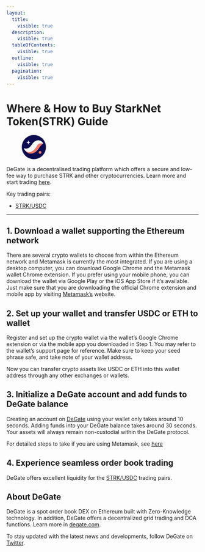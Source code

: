 ```yaml
---
layout:
  title:
    visible: true
  description:
    visible: true
  tableOfContents:
    visible: true
  outline:
    visible: true
  pagination:
    visible: true
---
```


# Where & How to Buy StarkNet Token(STRK) Guide

<figure><img src="../.gitbook/assets/strk_0xca14007eff0db1f8135f4c25b34de49ab0d427661716284847320.jpg" alt="STRK" width="64" style="border-radius: 50%;"><figcaption></figcaption></figure>

DeGate is a decentralised trading platform which offers a secure and low-fee way to purchase STRK and other cryptocurrencies. Learn more and start trading [here](https://app.degate.com/trade/USDC/0xca14007eff0db1f8135f4c25b34de49ab0d42766?utm_source=howtobuy).&#x20;

Key trading pairs:

* [STRK/USDC](https://app.degate.com/trade/USDC/0xca14007eff0db1f8135f4c25b34de49ab0d42766?utm_source=howtobuy)

***

## 1. Download a wallet supporting the Ethereum network

There are several crypto wallets to choose from within the Ethereum network and Metamask is currently the most integrated. If you are using a desktop computer, you can download Google Chrome and the Metamask wallet Chrome extension. If you prefer using your mobile phone, you can download the wallet via Google Play or the iOS App Store if it’s available. Just make sure that you are downloading the official Chrome extension and mobile app by visiting [Metamask’s](https://metamask.io/) website.

## 2. Set up your wallet and transfer USDC or ETH to wallet

Register and set up the crypto wallet via the wallet’s Google Chrome extension or via the mobile app you downloaded in Step 1. You may refer to the wallet’s support page for reference. Make sure to keep your seed phrase safe, and take note of your wallet address.&#x20;

Now you can transfer crypto assets like USDC or ETH into this wallet address through any other exchanges or wallets.

## 3. Initialize a DeGate account and add funds to DeGate balance

Creating an account on [DeGate](https://app.degate.com/?utm_source=STRK_howtobuy) using your wallet only takes around 10 seconds. Adding funds into your DeGate balance takes around 30 seconds. Your assets will always remain non-custodial within the DeGate protocol.

For detailed steps to take if you are using Metamask, see [here](https://docs.degate.com/v/product_en/main-features/wallet-connectivity/metamask)

## 4. Experience seamless order book trading

DeGate offers excellent liquidity for the [STRK/USDC](https://app.degate.com/trade/USDC/0xca14007eff0db1f8135f4c25b34de49ab0d42766?utm_source=howtobuy) trading pairs.&#x20;

## About DeGate

DeGate is a spot order book DEX on Ethereum built with Zero-Knowledge technology. In addition, DeGate offers a decentralized grid trading and DCA functions.  Learn more in [degate.com](https://degate.com/?utm_source=STRK_howtobuy).

To stay updated with the latest news and developments, follow DeGate on [Twitter](https://twitter.com/degatedex).
